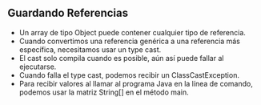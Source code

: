 ## Guardando Referencias

- Un array de tipo Object puede contener cualquier tipo de referencia.
- Cuando convertimos una referencia genérica a una referencia más específica, necesitamos usar un type cast.
- El cast solo compila cuando es posible, aún así puede fallar al ejecutarse.
- Cuando falla el type cast, podemos recibir un ClassCastException.
- Para recibir valores al llamar al programa Java en la línea de comando, podemos usar la matriz String[] en el método main.